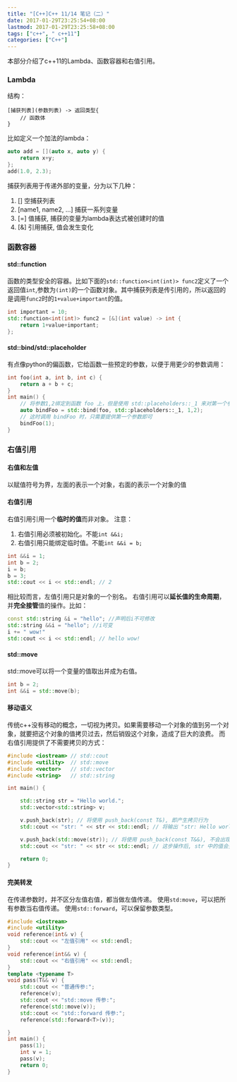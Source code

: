 ```yaml
---
title: "[C++]C++ 11/14 笔记（二）"
date: 2017-01-29T23:25:54+08:00
lastmod: 2017-01-29T23:25:58+08:00
tags: ["c++", " c++11"]
categories: ["C++"]
---
```




本部分介绍了c++11的Lambda、函数容器和右值引用。
<!-- more -->

### Lambda
结构：
```
[捕获列表](参数列表) -> 返回类型{
    // 函数体
}
```
比如定义一个加法的lambda：
```cpp
auto add = [](auto x, auto y) {
    return x+y;
};
add(1.0, 2.3);
```
捕获列表用于传递外部的变量，分为以下几种：
1. [] 空捕获列表
2. [name1, name2, ...] 捕获一系列变量
3. [=] 值捕获, 捕获的变量为lambda表达式被创建时的值
4. [&] 引用捕获, 值会发生变化

### 函数容器
#### std::function
函数的类型安全的容器。比如下面的`std::function<int(int)> func2`定义了一个返回值`int`,参数为`(int)`的一个函数对象。其中捕获列表是传引用的，所以返回的是调用`func2`时的`1+value+important`的值。
```cpp
int important = 10;
std::function<int(int)> func2 = [&](int value) -> int {
    return 1+value+important;
};
```
#### std::bind/std::placeholder
有点像python的偏函数，它给函数一些预定的参数，以便于用更少的参数调用：
```cpp
int foo(int a, int b, int c) {
    return a + b + c;
}
int main() {
    // 将参数1,2绑定到函数 foo 上，但是使用 std::placeholders::_1 来对第一个参数进行占位
    auto bindFoo = std::bind(foo, std::placeholders::_1, 1,2);
    // 这时调用 bindFoo 时，只需要提供第一个参数即可
    bindFoo(1);
}
```

### 右值引用

#### 右值和左值
以赋值符号为界，左面的表示一个对象，右面的表示一个对象的值
#### 右值引用
右值引用引用一个**临时的值**而非对象。
注意：
1. 右值引用必须被初始化。不能`int &&i;`
2. 右值引用只能绑定临时值。不能`int &&i = b;`
```cpp
int &&i = 1;
int b = 2;
i = b;
b = 3;
std::cout << i << std::endl; // 2
```
相比较而言，左值引用只是对象的一个别名。
右值引用可以**延长值的生命周期**，并**完全接管**值的操作。比如：
```cpp
const std::string &i = "hello"; //声明后i不可修改
std::string &&i = "hello"; //i可变
i += " wow!"
std::cout << i << std::endl; // hello wow!
```
#### std::move
std::move可以将一个变量的值取出并成为右值。
```cpp
int b = 2;
int &&i = std::move(b);
```

#### 移动语义
传统c++没有移动的概念，一切视为拷贝。如果需要移动一个对象的值到另一个对象，就要把这个对象的值拷贝过去，然后销毁这个对象，造成了巨大的浪费。
而右值引用提供了不需要拷贝的方式：
```cpp
#include <iostream> // std::cout
#include <utility>  // std::move
#include <vector>   // std::vector
#include <string>   // std::string

int main() {

    std::string str = "Hello world.";
    std::vector<std::string> v;

    v.push_back(str); // 将使用 push_back(const T&), 即产生拷贝行为
    std::cout << "str: " << str << std::endl; // 将输出 "str: Hello world."

    v.push_back(std::move(str)); // 将使用 push_back(const T&&), 不会出现拷贝行为
    std::cout << "str: " << str << std::endl; // 这步操作后, str 中的值会变为空，将输出 "str: "

    return 0;
}
```

#### 完美转发
在传递参数时，并不区分左值右值，都当做左值传递。
使用`std:move`，可以把所有参数当右值传递。
使用`std::forward`，可以保留参数类型。
```cpp
#include <iostream>
#include <utility>
void reference(int& v) {
    std::cout << "左值引用" << std::endl;
}
void reference(int&& v) {
    std::cout << "右值引用" << std::endl;
}
template <typename T>
void pass(T&& v) {
    std::cout << "普通传参:";
    reference(v);
    std::cout << "std::move 传参:";
    reference(std::move(v));
    std::cout << "std::forward 传参:";
    reference(std::forward<T>(v));

}
int main() {
    pass(1);
    int v = 1;
    pass(v);
    return 0;
}
```

